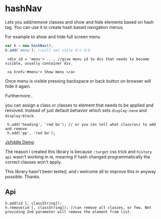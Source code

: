 # hashNav
Lets you add/remove classes and show and hide elements based on hash tag. You can use it to create hash based navigation menus.

For example to show and hide full screen menu

```javascript
var h = new hashNav();
h.add('menu'); //will set style d:n d:b 
```
 
     <div id = 'menu'> .... //give menu id to div that needs to become visible, usually container div.
     
     <a href='#menu'> Show menu </a>
     
Once menu is visible pressing backspace or back button on browser will hide it again. 

Furthermore..

you can assign a class or classes to element that needs to be applied and removed. Instead of just default behavior which sets `display:none` and `display:block`.

     h.add('heading', 'red bo'); // or you can tell what class(es) to add and remove
     h.add('pp', 'red bo');
     
[Jsfiddle Demo](http://jsfiddle.net/0uk0g0qq/10/)

The reason i created this library is because `:target` css trick and `history api` wasn't working in ie, meaning if hash changed programmatically the correct classes won't apply. 

This library hasn't been tested, and i welcome all to improve this in anyway possible. Thanks. 

Api
-----

    h.add(id [, classString]);
    h.remove(id [, classString]); //can remove all classes, or few. Not providing 2nd parameter will remove the element from list.
    
